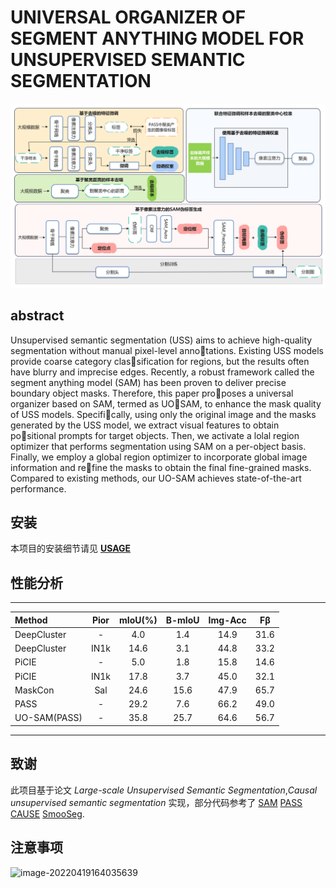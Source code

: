 
# UNIVERSAL ORGANIZER OF SEGMENT ANYTHING MODEL FOR UNSUPERVISED SEMANTIC SEGMENTATION

![img](https://github.com/tntingasa/jittor-NUST_MILab-DPSS/blob/main/pic/%E5%9B%BE%E7%89%872.png)


## abstract

Unsupervised semantic segmentation (USS) aims to achieve high-quality segmentation without manual pixel-level annotations. Existing USS models provide coarse category classification for regions, but the results often have blurry and imprecise edges. Recently, a robust framework called the segment anything model (SAM) has been proven to deliver precise boundary object masks. Therefore, this paper proposes a universal organizer based on SAM, termed as UOSAM, to enhance the mask quality of USS models. Specifically, using only the original image and the masks generated by the USS model, we extract visual features to obtain positional prompts for target objects. Then, we activate a lolal region optimizer that performs segmentation using SAM on a per-object basis. Finally, we employ a global region optimizer to incorporate global image information and refine the masks to obtain the final fine-grained masks. Compared to existing methods, our UO-SAM achieves state-of-the-art performance.

## 安装 
本项目的安装细节请见 **[USAGE](USAGE.md)**


## 性能分析
---

|    Method    |  Pior  | mIoU(%) | B-mIoU | Img-Acc |  Fβ  |
|:-------------|:------:|:-------:|:------:|:-------:|:----:|
|  DeepCluster |   -    |   4.0   |  1.4   |   14.9  | 31.6 |
|  DeepCluster |  IN1k  |  14.6   |  3.1   |   44.8  | 33.2 |
|     PiCIE    |   -    |   5.0   |  1.8   |   15.8  | 14.6 |
|     PiCIE    |  IN1k  |  17.8   |  3.7   |   45.0  | 32.1 |
|    MaskCon   |   Sal  |  24.6   |  15.6  |   47.9  | 65.7 |
|     PASS     |    -   |  29.2   |  7.6   |   66.2  | 49.0 |
| UO-SAM(PASS) |    -   |  35.8   |  25.7  |   64.6  | 56.7 |

---

## 致谢

此项目基于论文 *Large-scale Unsupervised Semantic Segmentation*,*Causal unsupervised semantic
segmentation* 实现，部分代码参考了
[SAM](https://github.com/fudan-zvg/Semantic-Segment-Anything)
[PASS](https://github.com/LUSSeg/PASS)
[CAUSE](https://github.com/ByungKwanLee/Causal-Unsupervised-Segmentation)
[SmooSeg](https://github.com/mc-lan/smooseg).


## 注意事项

![image-20220419164035639](https://s3.bmp.ovh/imgs/2022/04/19/6a3aa627eab5f159.png)
